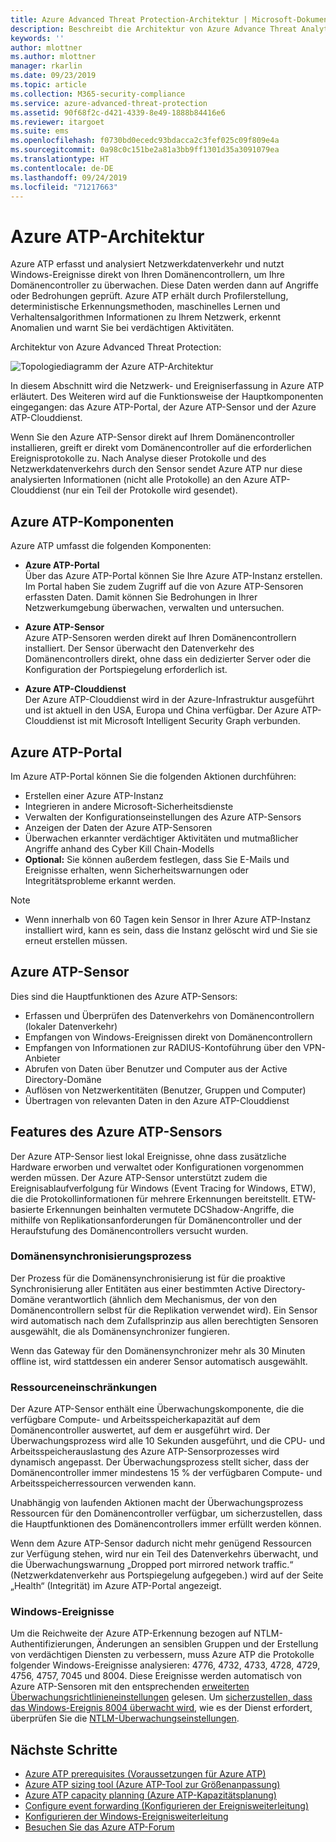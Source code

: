 ```yaml
---
title: Azure Advanced Threat Protection-Architektur | Microsoft-Dokumentation
description: Beschreibt die Architektur von Azure Advance Threat Analytics (ATP)
keywords: ''
author: mlottner
ms.author: mlottner
manager: rkarlin
ms.date: 09/23/2019
ms.topic: article
ms.collection: M365-security-compliance
ms.service: azure-advanced-threat-protection
ms.assetid: 90f68f2c-d421-4339-8e49-1888b84416e6
ms.reviewer: itargoet
ms.suite: ems
ms.openlocfilehash: f0730bd0ecedc93bdacca2c3fef025c09f809e4a
ms.sourcegitcommit: 0a98c0c151be2a81a3bb9ff1301d35a3091079ea
ms.translationtype: HT
ms.contentlocale: de-DE
ms.lasthandoff: 09/24/2019
ms.locfileid: "71217663"
---
```

# <a name="azure-atp-architecture"></a>Azure ATP-Architektur

Azure ATP erfasst und analysiert Netzwerkdatenverkehr und nutzt Windows-Ereignisse direkt von Ihren Domänencontrollern, um Ihre Domänencontroller zu überwachen. Diese Daten werden dann auf Angriffe oder Bedrohungen geprüft. Azure ATP erhält durch Profilerstellung, deterministische Erkennungsmethoden, maschinelles Lernen und Verhaltensalgorithmen Informationen zu Ihrem Netzwerk, erkennt Anomalien und warnt Sie bei verdächtigen Aktivitäten.

Architektur von Azure Advanced Threat Protection:

![Topologiediagramm der Azure ATP-Architektur](media/atp-architecture-topology.png)

In diesem Abschnitt wird die Netzwerk- und Ereigniserfassung in Azure ATP erläutert. Des Weiteren wird auf die Funktionsweise der Hauptkomponenten eingegangen: das Azure ATP-Portal, der Azure ATP-Sensor und der Azure ATP-Clouddienst. 

Wenn Sie den Azure ATP-Sensor direkt auf Ihrem Domänencontroller installieren, greift er direkt vom Domänencontroller auf die erforderlichen Ereignisprotokolle zu. Nach Analyse dieser Protokolle und des Netzwerkdatenverkehrs durch den Sensor sendet Azure ATP nur diese analysierten Informationen (nicht alle Protokolle) an den Azure ATP-Clouddienst (nur ein Teil der Protokolle wird gesendet). 

## <a name="azure-atp-components"></a>Azure ATP-Komponenten
Azure ATP umfasst die folgenden Komponenten:

-   **Azure ATP-Portal** <br>
Über das Azure ATP-Portal können Sie Ihre Azure ATP-Instanz erstellen. Im Portal haben Sie zudem Zugriff auf die von Azure ATP-Sensoren erfassten Daten. Damit können Sie Bedrohungen in Ihrer Netzwerkumgebung überwachen, verwalten und untersuchen.  
-   **Azure ATP-Sensor**<br>
Azure ATP-Sensoren werden direkt auf Ihren Domänencontrollern installiert. Der Sensor überwacht den Datenverkehr des Domänencontrollers direkt, ohne dass ein dedizierter Server oder die Konfiguration der Portspiegelung erforderlich ist.

-   **Azure ATP-Clouddienst**<br>
Der Azure ATP-Clouddienst wird in der Azure-Infrastruktur ausgeführt und ist aktuell in den USA, Europa und China verfügbar. Der Azure ATP-Clouddienst ist mit Microsoft Intelligent Security Graph verbunden. 

## <a name="azure-atp-portal"></a>Azure ATP-Portal 
Im Azure ATP-Portal können Sie die folgenden Aktionen durchführen:
- Erstellen einer Azure ATP-Instanz
- Integrieren in andere Microsoft-Sicherheitsdienste 
- Verwalten der Konfigurationseinstellungen des Azure ATP-Sensors 
- Anzeigen der Daten der Azure ATP-Sensoren
- Überwachen erkannter verdächtiger Aktivitäten und mutmaßlicher Angriffe anhand des Cyber Kill Chain-Modells
- **Optional:** Sie können außerdem festlegen, dass Sie E-Mails und Ereignisse erhalten, wenn Sicherheitswarnungen oder Integritätsprobleme erkannt werden.

> [!NOTE]
> - Wenn innerhalb von 60 Tagen kein Sensor in Ihrer Azure ATP-Instanz installiert wird, kann es sein, dass die Instanz gelöscht wird und Sie sie erneut erstellen müssen.

## <a name="azure-atp-sensor"></a>Azure ATP-Sensor
Dies sind die Hauptfunktionen des Azure ATP-Sensors:
- Erfassen und Überprüfen des Datenverkehrs von Domänencontrollern (lokaler Datenverkehr)
- Empfangen von Windows-Ereignissen direkt von Domänencontrollern 
- Empfangen von Informationen zur RADIUS-Kontoführung über den VPN-Anbieter
- Abrufen von Daten über Benutzer und Computer aus der Active Directory-Domäne
- Auflösen von Netzwerkentitäten (Benutzer, Gruppen und Computer)
- Übertragen von relevanten Daten in den Azure ATP-Clouddienst

 
## <a name="azure-atp-sensor-features"></a>Features des Azure ATP-Sensors

Der Azure ATP-Sensor liest lokal Ereignisse, ohne dass zusätzliche Hardware erworben und verwaltet oder Konfigurationen vorgenommen werden müssen. Der Azure ATP-Sensor unterstützt zudem die Ereignisablaufverfolgung für Windows (Event Tracing for Windows, ETW), die die Protokollinformationen für mehrere Erkennungen bereitstellt. ETW-basierte Erkennungen beinhalten vermutete DCShadow-Angriffe, die mithilfe von Replikationsanforderungen für Domänencontroller und der Heraufstufung des Domänencontrollers versucht wurden.

### <a name="domain-synchronizer-process"></a>Domänensynchronisierungsprozess

Der Prozess für die Domänensynchronisierung ist für die proaktive Synchronisierung aller Entitäten aus einer bestimmten Active Directory-Domäne verantwortlich (ähnlich dem Mechanismus, der von den Domänencontrollern selbst für die Replikation verwendet wird). Ein Sensor wird automatisch nach dem Zufallsprinzip aus allen berechtigten Sensoren ausgewählt, die als Domänensynchronizer fungieren. 

Wenn das Gateway für den Domänensynchronizer mehr als 30 Minuten offline ist, wird stattdessen ein anderer Sensor automatisch ausgewählt. 
    
### <a name="resource-limitations"></a>Ressourceneinschränkungen

Der Azure ATP-Sensor enthält eine Überwachungskomponente, die die verfügbare Compute- und Arbeitsspeicherkapazität auf dem Domänencontroller auswertet, auf dem er ausgeführt wird. Der Überwachungsprozess wird alle 10 Sekunden ausgeführt, und die CPU- und Arbeitsspeicherauslastung des Azure ATP-Sensorprozesses wird dynamisch angepasst. Der Überwachungsprozess stellt sicher, dass der Domänencontroller immer mindestens 15 % der verfügbaren Compute- und Arbeitsspeicherressourcen verwenden kann.

Unabhängig von laufenden Aktionen macht der Überwachungsprozess Ressourcen für den Domänencontroller verfügbar, um sicherzustellen, dass die Hauptfunktionen des Domänencontrollers immer erfüllt werden können.

Wenn dem Azure ATP-Sensor dadurch nicht mehr genügend Ressourcen zur Verfügung stehen, wird nur ein Teil des Datenverkehrs überwacht, und die Überwachungswarnung „Dropped port mirrored network traffic.“ (Netzwerkdatenverkehr aus Portspiegelung aufgegeben.) wird auf der Seite „Health“ (Integrität) im Azure ATP-Portal angezeigt.

### <a name="windows-events"></a>Windows-Ereignisse

Um die Reichweite der Azure ATP-Erkennung bezogen auf NTLM-Authentifizierungen, Änderungen an sensiblen Gruppen und der Erstellung von verdächtigen Diensten zu verbessern, muss Azure ATP die Protokolle folgender Windows-Ereignisse analysieren: 4776, 4732, 4733, 4728, 4729, 4756, 4757, 7045 und 8004. Diese Ereignisse werden automatisch von Azure ATP-Sensoren mit den entsprechenden [erweiterten Überwachungsrichtlinieneinstellungen](atp-advanced-audit-policy.md) gelesen. Um [sicherzustellen, dass das Windows-Ereignis 8004 überwacht wird](configure-windows-event-collection.md##ntlm-authentication-using-windows-event-8004), wie es der Dienst erfordert, überprüfen Sie die [NTLM-Überwachungseinstellungen](https://blogs.technet.microsoft.com/askds/2009/10/08/ntlm-blocking-and-you-application-analysis-and-auditing-methodologies-in-windows-7/).

## <a name="next-steps"></a>Nächste Schritte

- [Azure ATP prerequisites (Voraussetzungen für Azure ATP)](atp-prerequisites.md)
- [Azure ATP sizing tool (Azure ATP-Tool zur Größenanpassung)](http://aka.ms/trisizingtool)
- [Azure ATP capacity planning (Azure ATP-Kapazitätsplanung)](atp-capacity-planning.md)
- [Configure event forwarding (Konfigurieren der Ereignisweiterleitung)](configure-event-forwarding.md)
- [Konfigurieren der Windows-Ereignisweiterleitung](configure-event-forwarding.md)
- [Besuchen Sie das Azure ATP-Forum](https://aka.ms/azureatpcommunity)
